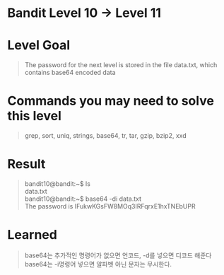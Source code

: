 Bandit Level 10 → Level 11
===
# Level Goal
>The password for the next level is stored in the file data.txt, which contains base64 encoded data

# Commands you may need to solve this level
>grep, sort, uniq, strings, base64, tr, tar, gzip, bzip2, xxd

# Result
>bandit10@bandit:&#126;$ ls  
data.txt  
bandit10@bandit:&#126;$ base64 -di data.txt  
The password is IFukwKGsFW8MOq3IRFqrxE1hxTNEbUPR  

# Learned
>base64는 추가적인 명령어가 없으면 언코드, -d를 넣으면 디코드 해준다  
>base64는 -i명령어 넣으면 알파벳 아닌 문자는 무시한다.